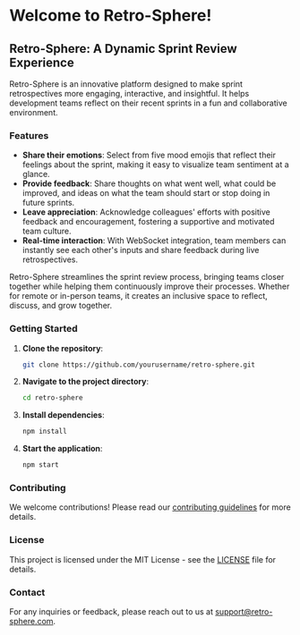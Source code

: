 # Welcome to Retro-Sphere!

## Retro-Sphere: A Dynamic Sprint Review Experience

Retro-Sphere is an innovative platform designed to make sprint retrospectives more engaging, interactive, and insightful. It helps development teams reflect on their recent sprints in a fun and collaborative environment.

### Features

- **Share their emotions**: Select from five mood emojis that reflect their feelings about the sprint, making it easy to visualize team sentiment at a glance.
- **Provide feedback**: Share thoughts on what went well, what could be improved, and ideas on what the team should start or stop doing in future sprints.
- **Leave appreciation**: Acknowledge colleagues' efforts with positive feedback and encouragement, fostering a supportive and motivated team culture.
- **Real-time interaction**: With WebSocket integration, team members can instantly see each other's inputs and share feedback during live retrospectives.

Retro-Sphere streamlines the sprint review process, bringing teams closer together while helping them continuously improve their processes. Whether for remote or in-person teams, it creates an inclusive space to reflect, discuss, and grow together.

### Getting Started

1. **Clone the repository**:
    ```bash
    git clone https://github.com/yourusername/retro-sphere.git
    ```
2. **Navigate to the project directory**:
    ```bash
    cd retro-sphere
    ```
3. **Install dependencies**:
    ```bash
    npm install
    ```
4. **Start the application**:
    ```bash
    npm start
    ```

### Contributing

We welcome contributions! Please read our [contributing guidelines](CONTRIBUTING.md) for more details.

### License

This project is licensed under the MIT License - see the [LICENSE](LICENSE) file for details.

### Contact

For any inquiries or feedback, please reach out to us at [support@retro-sphere.com](mailto:support@retro-sphere.com).
